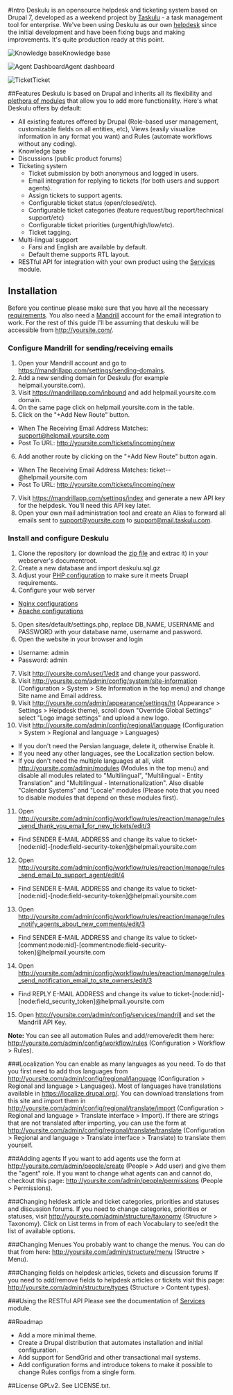 #Intro
Deskulu is an opensource helpdesk and ticketing system based on Drupal 7, developed as a weekend project by [Taskulu](https://taskulu.com) - a task management tool for enterprise. We've been using Deskulu as our own [helpdesk](https://help.taskulu.com) since the initial development and have been fixing bugs and making improvements. It's quite production ready at this point.

![Knowledge base](/screenshots/knowledgebase.png?raw=true "Knowledge base")Knowledge base

![Agent Dashboard](/screenshots/dashboard.png?raw=true "Agent Dashboard")Agent dashboard

![Ticket](/screenshots/ticket.png?raw=true "Ticket")Ticket

##Features
Deskulu is based on Drupal and inherits all its flexibility and [plethora of modules](https://www.drupal.org/project/project_module) that allow you to add more functionality. 
Here's what Deskulu offers by default:
* All existing features offered by Drupal (Role-based user management, customizable fields on all entities, etc), Views (easily visualize information in any format you want) and Rules (automate workflows without any coding).   
* Knowledge base
* Discussions (public product forums)
* Ticketing system
  * Ticket submission by both anonymous and logged in users.
  * Email integration for replying to tickets (for both users and support agents).
  * Assign tickets to support agents.
  * Configurable ticket status (open/closed/etc).
  * Configurable ticket categories (feature request/bug report/technical support/etc)
  * Configurable ticket priorities (urgent/high/low/etc).
  * Ticket tagging.
* Multi-lingual support
  * Farsi and English are available by default.
  * Default theme supports RTL layout.
* RESTful API for integration with your own product using the [Services](https://www.drupal.org/project/services) module.

## Installation
Before you continue please make sure that you have all the necessary [requirements](https://www.drupal.org/requirements). You also need a [Mandrill](http://mandrill.com/) account for the email integration to work.
For the rest of this guide I'll be assuming that deskulu will be accessible from http://yoursite.com/.

### Configure Mandrill for sending/receiving emails
1. Open your Mandrill account and go to https://mandrillapp.com/settings/sending-domains.
2. Add a new sending domain for Deskulu (for example helpmail.yoursite.com).
3. Visit https://mandrillapp.com/inbound and add helpmail.yoursite.com domain.
4. On the same page click on helpmail.yoursite.com in the table.
5. Click on the "+Add New Route" button.
  * When The Receiving Email Address Matches: support@helpmail.yoursite.com
  * Post To URL: http://yoursite.com/tickets/incoming/new
6. Add another route by clicking on the "+Add New Route" button again.
  * When The Receiving Email Address Matches: ticket-*-*@helpmail.yoursite.com
  * Post To URL: http://yoursite.com/tickets/incoming/new
7. Visit https://mandrillapp.com/settings/index and generate a new API key for the helpdesk. You'll need this API key later.
8. Open your own mail administration tool and create an Alias to forward all emails sent to support@yoursite.com to support@mail.taskulu.com.


### Install and configure Deskulu
1. Clone the repository (or download the [zip file](https://github.com/Taskulu/deskulu/archive/master.zip) and extrac it) in your webserver's documentroot.
2. Create a new database and import deskulu.sql.gz
3. Adjust your [PHP configuration](https://www.drupal.org/requirements/php) to make sure it meets Druapl requirements.
4. Configure your web server
  * [Nginx configurations](https://github.com/perusio/drupal-with-nginx)
  * [Apache configurations](https://www.digitalocean.com/community/tutorials/how-to-install-drupal-on-an-ubuntu-14-04-server-with-apache)
5. Open sites/default/settings.php, replace DB_NAME, USERNAME and PASSWORD with your database name, username and password.
6. Open the website in your browser and login
  * Username: admin
  * Password: admin
7. Visit http://yoursite.com/user/1/edit and change your password.
8. Visit http://yoursite.com/admin/config/system/site-information (Configuration > System > Site Information in the top menu) and change Site name and Email address.
9. Visit http://yoursite.com/admin/appearance/settings/ht (Appearance > Settings > Helpdesk theme), scroll down "Override Global Settings" select "Logo image settings" and upload a new logo.
10. Visit http://yoursite.com/admin/config/regional/language (Configuration > System > Regional and language > Languages)
  * If you don't need the Persian language, delete it, otherwise Enable it.
  * If you need any other languages, see the Localization section below.
  * If you don't need the multiple languages at all, visit http://yoursite.com/admin/modules (Modules in the top menu) and disable all modules related to "Multilingual", "Multilingual - Entity Translation" and "Multilingual - Internationalization". Also disable "Calendar Systems" and "Locale" modules (Please note that you need to disable modules that depend on these modules first).
11. Open http://yoursite.com/admin/config/workflow/rules/reaction/manage/rules_send_thank_you_email_for_new_tickets/edit/3
  * Find SENDER E-MAIL ADDRESS and change its value to ticket-[node:nid]-[node:field-security-token]@helpmail.yoursite.com
12. Open http://yoursite.com/admin/config/workflow/rules/reaction/manage/rules_send_email_to_support_agent/edit/4
  * Find SENDER E-MAIL ADDRESS and change its value to ticket-[node:nid]-[node:field-security-token]@helpmail.yoursite.com
13. Open http://yoursite.com/admin/config/workflow/rules/reaction/manage/rules_notify_agents_about_new_comments/edit/3
  * Find SENDER E-MAIL ADDRESS and change its value to ticket-[comment:node:nid]-[comment:node:field-security-token]@helpmail.yoursite.com
14. Open http://yoursite.com/admin/config/workflow/rules/reaction/manage/rules_send_notification_email_to_site_owners/edit/3
  * Find REPLY E-MAIL ADDRESS and change its value to ticket-[node:nid]-[node:field_security_token]@helpmail.yoursite.com
15. Open http://yoursite.com/admin/config/services/mandrill and set the Mandrill API Key.

**Note:** You can see all automation Rules and add/remove/edit them here: http://yoursite.com/admin/config/workflow/rules (Configuration > Workflow > Rules).

###Localization
You can enable as many languages as you need. To do that you first need to add thos languages from http://yoursite.com/admin/config/regional/language (Configuration > Regional and language > Languages). Most of languages have translations available in https://localize.drupal.org/. You can download translations from this site and import them in http://yoursite.com/admin/config/regional/translate/import (Configuration > Regional and language > Translate interface > Import). If there are strings that are not translated after importing, you can use the form at http://yoursite.com/admin/config/regional/translate/translate (Configuration > Regional and language > Translate interface > Translate) to translate them yourself.

###Adding agents
If you want to add agents use the form at http://yoursite.com/admin/people/create (People > Add user) and give them the "agent" role. If you want to change what agents can and cannot do, checkout this page: http://yoursite.com/admin/people/permissions (People > Permissions).

###Changing heldesk article and ticket categories, priorities and statuses and discussion forums. 
If you need to change categories, priorities or statuses, visit http://yoursite.com/admin/structure/taxonomy (Structure > Taxonomy). Click on List terms in from of each Vocabulary to see/edit the list of available options.

###Changing Menues
You probably want to change the menus. You can do that from here: http://yoursite.com/admin/structure/menu (Structre > Menu).

###Changing fields on helpdesk articles, tickets and discussion forums
If you need to add/remove fields to helpdesk articles or tickets visit this page: http://yoursite.com/admin/structure/types (Structure > Content types).

###Using the RESTful API
Please see the documentation of [Services](https://www.drupal.org/project/services) module.

##Roadmap
* Add a more minimal theme.
* Create a Drupal distribution that automates installation and initial configuration.
* Add support for SendGrid and other transactional mail systems.
* Add configuration forms and introduce tokens to make it possible to change Rules configs from a single form.

##License
GPLv2. See LICENSE.txt.